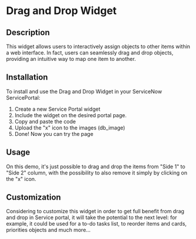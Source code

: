 # Drag and Drop Widget

## Description
This widget allows users to interactively assign objects to other items within a web interface.
In fact, users can seamlessly drag and drop objects, providing an intuitive way to map one item to another. 


## Installation
To install and use the Drag and Drop Widget in your ServiceNow ServicePortal:

1. Create a new Service Portal widget
2. Include the widget on the desired portal page.
3. Copy and paste the code
4. Upload the "x" icon to the images (db_image)
5. Done! Now you can try the page

## Usage
On this demo, it's just possible to drag and drop the items from "Side 1" to "Side 2" column, with the possibility to also remove it simply by clicking on the "x" icon.

## Customization
Considering to customize this widget in order to get full benefit from drag and drop in Service portal, it will take the potential to the next level:
for example, it could be used for a to-do tasks list, to reorder items and cards, priorities objects and much more...
